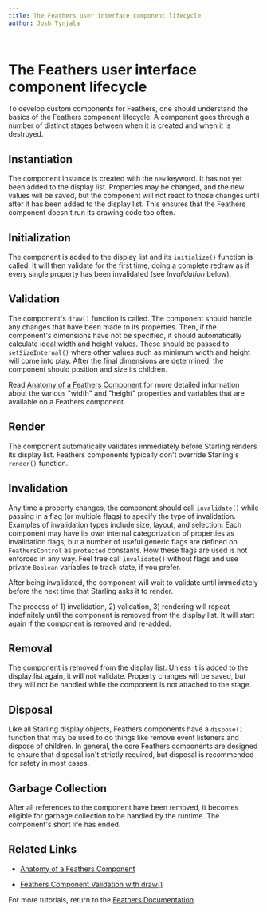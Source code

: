 ```yaml
---
title: The Feathers user interface component lifecycle  
author: Josh Tynjala

---
```

# The Feathers user interface component lifecycle

To develop custom components for Feathers, one should understand the basics of the Feathers component lifecycle. A component goes through a number of distinct stages between when it is created and when it is destroyed.

## Instantiation

The component instance is created with the `new` keyword. It has not yet been added to the display list. Properties may be changed, and the new values will be saved, but the component will not react to those changes until after it has been added to the display list. This ensures that the Feathers component doesn't run its drawing code too often.

## Initialization

The component is added to the display list and its `initialize()` function is called. It will then validate for the first time, doing a complete redraw as if every single property has been invalidated (see *Invalidation* below).

## Validation

The component's `draw()` function is called. The component should handle any changes that have been made to its properties. Then, if the component's dimensions have not be specified, it should automatically calculate ideal width and height values. These should be passed to `setSizeInternal()` where other values such as minimum width and height will come into play. After the final dimensions are determined, the component should position and size its children.

Read [Anatomy of a Feathers Component](component-properties-methods.html) for more detailed information about the various "width" and "height" properties and variables that are available on a Feathers component.

## Render

The component automatically validates immediately before Starling renders its display list. Feathers components typically don't override Starling's `render()` function.

## Invalidation

Any time a property changes, the component should call `invalidate()` while passing in a flag (or multiple flags) to specify the type of invalidation. Examples of invalidation types include size, layout, and selection. Each component may have its own internal categorization of properties as invalidation flags, but a number of useful generic flags are defined on `FeathersControl` as `protected` constants. How these flags are used is not enforced in any way. Feel free call `invalidate()` without flags and use private `Boolean` variables to track state, if you prefer.

After being invalidated, the component will wait to validate until immediately before the next time that Starling asks it to render.

The process of 1) invalidation, 2) validation, 3) rendering will repeat indefinitely until the component is removed from the display list. It will start again if the component is removed and re-added.

## Removal

The component is removed from the display list. Unless it is added to the display list again, it will not validate. Property changes will be saved, but they will not be handled while the component is not attached to the stage.

## Disposal

Like all Starling display objects, Feathers components have a `dispose()` function that may be used to do things like remove event listeners and dispose of children. In general, the core Feathers components are designed to ensure that disposal isn't strictly required, but disposal is recommended for safety in most cases.

## Garbage Collection

After all references to the component have been removed, it becomes eligible for garbage collection to be handled by the runtime. The component's short life has ended.

## Related Links

-   [Anatomy of a Feathers Component](component-properties-methods.html)

-   [Feathers Component Validation with draw()](component-validation.html)

For more tutorials, return to the [Feathers Documentation](index.html).


